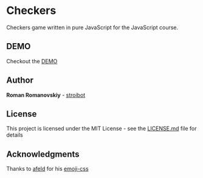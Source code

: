 # Checkers

Checkers game written in pure JavaScript for the JavaScript course.

## DEMO

Checkout the [DEMO](https://stroibot.github.io/Checkers/)

## Author

**Roman Romanovskiy** - [stroibot](https://github.com/stroibot)

## License

This project is licensed under the MIT License - see the [LICENSE.md](LICENSE.md) file for details

## Acknowledgments

Thanks to [afeld](https://github.com/afeld) for his [emoji-css](https://github.com/afeld/emoji-css/)